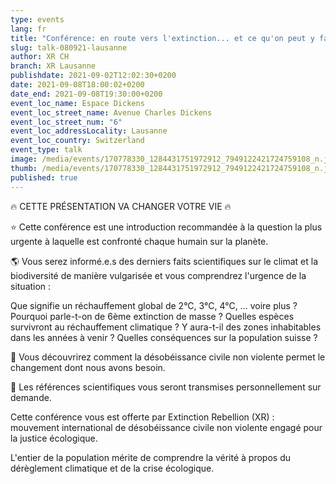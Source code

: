 ```yaml
---
type: events
lang: fr
title: "Conférence: en route vers l'extinction... et ce qu'on peut y faire"
slug: talk-080921-lausanne
author: XR CH
branch: XR Lausanne
publishdate: 2021-09-02T12:02:30+0200
date: 2021-09-08T18:00:02+0200
date_end: 2021-09-08T19:30:00+0200
event_loc_name: Espace Dickens
event_loc_street_name: Avenue Charles Dickens
event_loc_street_num: "6"
event_loc_addressLocality: Lausanne
event_loc_country: Switzerland
event_type: talk
image: /media/events/170778330_1284431751972912_7949122421724759108_n.jpg
thumb: /media/events/170778330_1284431751972912_7949122421724759108_n.jpg
published: true
---
```

🔥 CETTE PRÉSENTATION VA CHANGER VOTRE VIE 🔥 

⭐ Cette conférence est une introduction recommandée à la question la plus urgente à laquelle est confronté chaque humain sur la planète. 

🌎 Vous serez informé.e.s des derniers faits scientifiques sur le climat et la biodiversité de manière vulgarisée et vous comprendrez l'urgence de la situation :

Que signifie un réchauffement global de 2°C, 3°C, 4°C, … voire plus ? Pourquoi parle-t-on de 6ème extinction de masse ? Quelles espèces survivront au réchauffement climatique ? Y aura-t-il des zones inhabitables dans les années à venir ? Quelles conséquences sur la population suisse ?

🌳 Vous découvrirez comment la désobéissance civile non violente permet le changement dont nous avons besoin.

📃 Les références scientifiques vous seront transmises personnellement sur demande.

Cette conférence vous est offerte par Extinction Rebellion (XR) : mouvement international de désobéissance civile non violente engagé pour la justice écologique.

L'entier de la population mérite de comprendre la vérité à propos du dérèglement climatique et de la crise écologique.